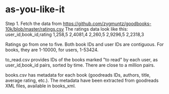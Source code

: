 # as-you-like-it
Step 1. Fetch the data from https://github.com/zygmuntz/goodbooks-10k/blob/master/ratings.csv
The ratings data look like this:
user_id,book_id,rating
1,258,5
2,4081,4
2,260,5
2,9296,5
2,2318,3

Ratings go from one to five. Both book IDs and user IDs are contiguous. For books, they are 1-10000, for users, 1-53424.

to_read.csv provides IDs of the books marked "to read" by each user, as user_id,book_id pairs, sorted by time. There are close to a million pairs.

books.csv has metadata for each book (goodreads IDs, authors, title, average rating, etc.). The metadata have been extracted from goodreads XML files, available in books_xml.
